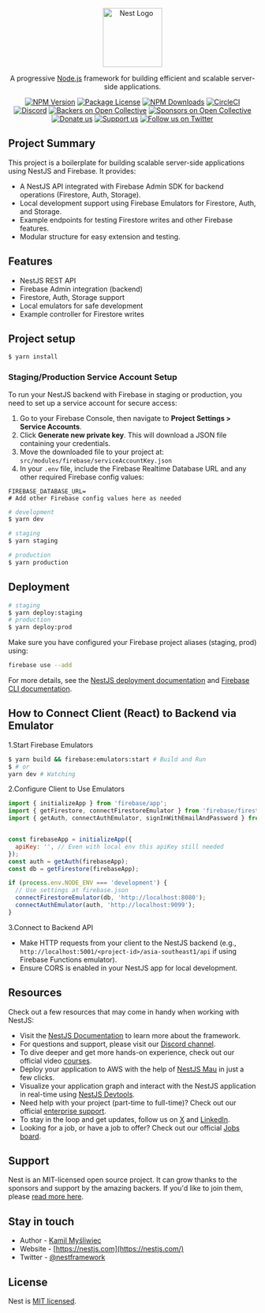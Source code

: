 <p align="center">
  <a href="http://nestjs.com/" target="blank"><img src="https://nestjs.com/img/logo-small.svg" width="120" alt="Nest Logo" /></a>
</p>

[circleci-image]: https://img.shields.io/circleci/build/github/nestjs/nest/master?token=abc123def456
[circleci-url]: https://circleci.com/gh/nestjs/nest

  <p align="center">A progressive <a href="http://nodejs.org" target="_blank">Node.js</a> framework for building efficient and scalable server-side applications.</p>
    <p align="center">
<a href="https://www.npmjs.com/~nestjscore" target="_blank"><img src="https://img.shields.io/npm/v/@nestjs/core.svg" alt="NPM Version" /></a>
<a href="https://www.npmjs.com/~nestjscore" target="_blank"><img src="https://img.shields.io/npm/l/@nestjs/core.svg" alt="Package License" /></a>
<a href="https://www.npmjs.com/~nestjscore" target="_blank"><img src="https://img.shields.io/npm/dm/@nestjs/common.svg" alt="NPM Downloads" /></a>
<a href="https://circleci.com/gh/nestjs/nest" target="_blank"><img src="https://img.shields.io/circleci/build/github/nestjs/nest/master" alt="CircleCI" /></a>
<a href="https://discord.gg/G7Qnnhy" target="_blank"><img src="https://img.shields.io/badge/discord-online-brightgreen.svg" alt="Discord"/></a>
<a href="https://opencollective.com/nest#backer" target="_blank"><img src="https://opencollective.com/nest/backers/badge.svg" alt="Backers on Open Collective" /></a>
<a href="https://opencollective.com/nest#sponsor" target="_blank"><img src="https://opencollective.com/nest/sponsors/badge.svg" alt="Sponsors on Open Collective" /></a>
  <a href="https://paypal.me/kamilmysliwiec" target="_blank"><img src="https://img.shields.io/badge/Donate-PayPal-ff3f59.svg" alt="Donate us"/></a>
    <a href="https://opencollective.com/nest#sponsor"  target="_blank"><img src="https://img.shields.io/badge/Support%20us-Open%20Collective-41B883.svg" alt="Support us"></a>
  <a href="https://twitter.com/nestframework" target="_blank"><img src="https://img.shields.io/twitter/follow/nestframework.svg?style=social&label=Follow" alt="Follow us on Twitter"></a>
</p>
  <!--[![Backers on Open Collective](https://opencollective.com/nest/backers/badge.svg)](https://opencollective.com/nest#backer)
  [![Sponsors on Open Collective](https://opencollective.com/nest/sponsors/badge.svg)](https://opencollective.com/nest#sponsor)-->


## Project Summary

This project is a boilerplate for building scalable server-side applications using NestJS and Firebase. It provides:

- A NestJS API integrated with Firebase Admin SDK for backend operations (Firestore, Auth, Storage).
- Local development support using Firebase Emulators for Firestore, Auth, and Storage.
- Example endpoints for testing Firestore writes and other Firebase features.
- Modular structure for easy extension and testing.

## Features

- NestJS REST API
- Firebase Admin integration (backend)
- Firestore, Auth, Storage support
- Local emulators for safe development
- Example controller for Firestore writes

## Project setup

```bash
$ yarn install
```

### Staging/Production Service Account Setup

To run your NestJS backend with Firebase in staging or production, you need to set up a service account for secure access:

1. Go to your Firebase Console, then navigate to **Project Settings > Service Accounts**.
2. Click **Generate new private key**. This will download a JSON file containing your credentials.
3. Move the downloaded file to your project at: `src/modules/firebase/serviceAccountKey.json`
4. In your `.env` file, include the Firebase Realtime Database URL and any other required Firebase config values:
```env
FIREBASE_DATABASE_URL=
# Add other Firebase config values here as needed
```

```bash
# development
$ yarn dev

# staging
$ yarn staging

# production
$ yarn production
```

## Deployment

```bash
# staging
$ yarn deploy:staging
# production
$ yarn deploy:prod
```

Make sure you have configured your Firebase project aliases (staging, prod) using:
```bash
firebase use --add
```

For more details, see the [NestJS deployment documentation](https://docs.nestjs.com/deployment) and [Firebase CLI documentation](https://firebase.google.com/docs/cli).

## How to Connect Client (React) to Backend via Emulator

1.Start Firebase Emulators
  ```bash
  $ yarn build && firebase:emulators:start # Build and Run
  $ # or
  yarn dev # Watching
  ```

2.Configure Client to Use Emulators
  ```js
  import { initializeApp } from 'firebase/app';
  import { getFirestore, connectFirestoreEmulator } from 'firebase/firestore';
  import { getAuth, connectAuthEmulator, signInWithEmailAndPassword } from 'firebase/auth';


  const firebaseApp = initializeApp({
    apiKey: '', // Even with local env this apiKey still needed
  });
  const auth = getAuth(firebaseApp);
  const db = getFirestore(firebaseApp);

  if (process.env.NODE_ENV === 'development') {
    // Use settings at firebase.json
    connectFirestoreEmulator(db, 'http://localhost:8080');
    connectAuthEmulator(auth, 'http://localhost:9099');
  }
  ```

3.Connect to Backend API
  - Make HTTP requests from your client to the NestJS backend (e.g., `http://localhost:5001/<project-id>/asia-southeast1/api` if using Firebase Functions emulator).
  - Ensure CORS is enabled in your NestJS app for local development.

## Resources

Check out a few resources that may come in handy when working with NestJS:

- Visit the [NestJS Documentation](https://docs.nestjs.com) to learn more about the framework.
- For questions and support, please visit our [Discord channel](https://discord.gg/G7Qnnhy).
- To dive deeper and get more hands-on experience, check out our official video [courses](https://courses.nestjs.com/).
- Deploy your application to AWS with the help of [NestJS Mau](https://mau.nestjs.com) in just a few clicks.
- Visualize your application graph and interact with the NestJS application in real-time using [NestJS Devtools](https://devtools.nestjs.com).
- Need help with your project (part-time to full-time)? Check out our official [enterprise support](https://enterprise.nestjs.com).
- To stay in the loop and get updates, follow us on [X](https://x.com/nestframework) and [LinkedIn](https://linkedin.com/company/nestjs).
- Looking for a job, or have a job to offer? Check out our official [Jobs board](https://jobs.nestjs.com).

## Support

Nest is an MIT-licensed open source project. It can grow thanks to the sponsors and support by the amazing backers. If you'd like to join them, please [read more here](https://docs.nestjs.com/support).

## Stay in touch

- Author - [Kamil Myśliwiec](https://twitter.com/kammysliwiec)
- Website - [https://nestjs.com](https://nestjs.com/)
- Twitter - [@nestframework](https://twitter.com/nestframework)

## License

Nest is [MIT licensed](https://github.com/nestjs/nest/blob/master/LICENSE).
